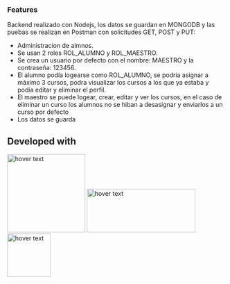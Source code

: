 ### Features
Backend realizado con Nodejs, los datos se guardan en MONGODB y las puebas se realizan en Postman con solicitudes GET, POST y PUT:
- Administracion de almnos.
- Se usan 2 roles ROL_ALUMNO y ROL_MAESTRO.
- Se crea un usuario por defecto con el nombre: MAESTRO y la contraseña: 123456.
- El alumno podía logearse como ROL_ALUMNO, se podria asignar a máximo 3 cursos, podra visualizar los cursos a los que ya estaba y podía editar y eliminar el perfil.
- El maestro se puede logear, crear, editar y ver los cursos, en el caso de eliminar un curso los alumnos no se hiban a desasignar y enviarlos a un curso por defecto
- Los datos se guarda

## Developed with
<p>
        <img src="https://upload.wikimedia.org/wikipedia/commons/thumb/d/d9/Node.js_logo.svg/1200px-Node.js_logo.svg.png" width="180" title="hover text">
        <img src="https://upload.wikimedia.org/wikipedia/commons/thumb/9/93/MongoDB_Logo.svg/2560px-MongoDB_Logo.svg.png" width="250" height="100" title="hover text">
        &nbsp&nbsp&nbsp&nbsp
        <img src="https://upload.wikimedia.org/wikipedia/commons/6/6a/JavaScript-logo.png" width="100" title="hover text">
</p>

